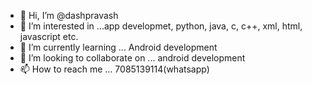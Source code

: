 - 👋 Hi, I’m @dashpravash
- 👀 I’m interested in ...app developmet, python, java, c, c++, xml, html, javascript etc.
- 🌱 I’m currently learning ... Android development
- 💞️ I’m looking to collaborate on ... android development
- 📫 How to reach me ... 7085139114(whatsapp)

<!---
dashpravash/dashpravash is a ✨ special ✨ repository because its `README.md` (this file) appears on your GitHub profile.
You can click the Preview link to take a look at your changes.
--->
